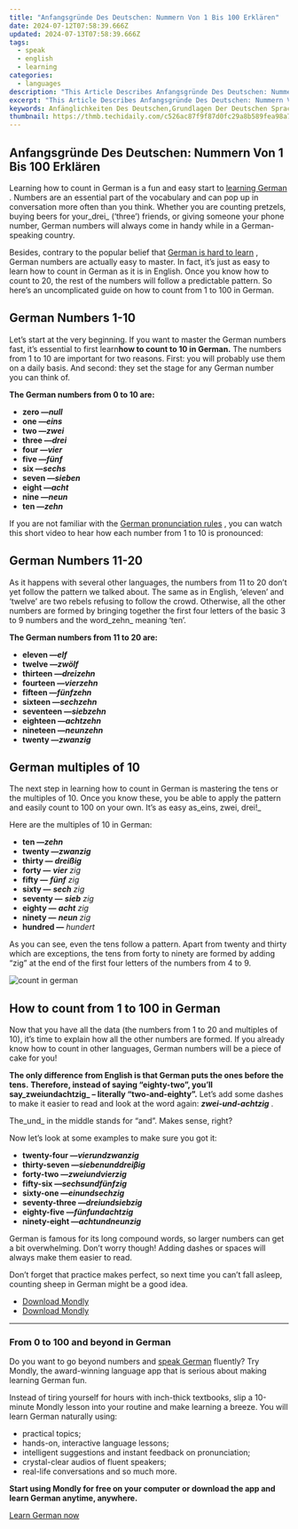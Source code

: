 ```yaml
---
title: "Anfangsgründe Des Deutschen: Nummern Von 1 Bis 100 Erklären"
date: 2024-07-12T07:58:39.666Z
updated: 2024-07-13T07:58:39.666Z
tags:
  - speak
  - english
  - learning
categories:
  - languages
description: "This Article Describes Anfangsgründe Des Deutschen: Nummern Von 1 Bis 100 Erklären"
excerpt: "This Article Describes Anfangsgründe Des Deutschen: Nummern Von 1 Bis 100 Erklären"
keywords: Anfänglichkeiten Des Deutschen,Grundlagen Der Deutschen Sprache,Aufbau Von Grundschulwissen Deutsch,Lernen Deutsch Mit Hilfe Nummern,Deutsche Sprache Für Anfänger,Erlernen Des Deutschen,Erstes Stadium Deutschlernung
thumbnail: https://thmb.techidaily.com/c526ac87f9f87d0fc29a8b589fea98a72d504302296a8e604ba200e55b8a3fda.jpg
---
```


## Anfangsgründe Des Deutschen: Nummern Von 1 Bis 100 Erklären

 Learning how to count in German is a fun and easy start to [learning German](https://shop.mondly.com/affiliate.php?ACCOUNT=ATISTUDI&AFFILIATE=108875&PATH=https://www.mondly.com?AFFILIATE=108875) . Numbers are an essential part of the vocabulary and can pop up in conversation more often than you think. Whether you are counting pretzels, buying beers for your_drei_ (‘three’) friends, or giving someone your phone number, German numbers will always come in handy while in a German-speaking country.

 Besides, contrary to the popular belief that [German is hard to learn](https://shop.mondly.com/affiliate.php?ACCOUNT=ATISTUDI&AFFILIATE=108875&PATH=https://www.mondly.com?AFFILIATE=108875) , German numbers are actually easy to master. In fact, it’s just as easy to learn how to count in German as it is in English. Once you know how to count to 20, the rest of the numbers will follow a predictable pattern. So here’s an uncomplicated guide on how to count from 1 to 100 in German.

## German Numbers 1-10

 Let’s start at the very beginning. If you want to master the German numbers fast, it’s essential to first learn**how to count to 10 in German.** The numbers from 1 to 10 are important for two reasons. First: you will probably use them on a daily basis. And second: they set the stage for any German number you can think of.

**The German numbers from 0 to 10 are:**

* **zero —_null_**
* **one —_eins_**
* **two —_zwei_**
* **three —_drei_**
* **four —_vier_**
* **five —_fünf_**
* **six —_sechs_**
* **seven —_sieben_**
* **eight —_acht_**
* **nine —_neun_**
* **ten —_zehn_**

 If you are not familiar with the [German pronunciation rules](https://shop.mondly.com/affiliate.php?ACCOUNT=ATISTUDI&AFFILIATE=108875&PATH=https://www.mondly.com?AFFILIATE=108875) , you can watch this short video to hear how each number from 1 to 10 is pronounced:

## German Numbers 11-20

 As it happens with several other languages, the numbers from 11 to 20 don’t yet follow the pattern we talked about. The same as in English, ‘eleven’ and ‘twelve’ are two rebels refusing to follow the crowd. Otherwise, all the other numbers are formed by bringing together the first four letters of the basic 3 to 9 numbers and the word_zehn_ meaning ‘ten’.

 **The German numbers from 11 to 20 are:**

* **eleven —_elf_**
* **twelve —_zwölf_**
* **thirteen —_dreizehn_**
* **fourteen —_vierzehn_**
* **fifteen —_fünfzehn_**
* **sixteen —_sechzehn_**
* **seventeen —_siebzehn_**
* **eighteen —_achtzehn_**
* **nineteen —_neunzehn_**
* **twenty —_zwanzig_**

## German multiples of 10

 The next step in learning how to count in German is mastering the tens or the multiples of 10\. Once you know these, you be able to apply the pattern and easily count to 100 on your own. It’s as easy as_eins, zwei, drei!_

Here are the multiples of 10 in German:

* **ten —_zehn_**
* **twenty —_zwanzig_**
* **thirty — _dreißig_**
* **forty —** _**vier** zig_
* **fifty —** _**fünf** zig_
* **sixty —** _**sech** zig_
* **seventy —** _**sieb** zig_
* **eighty —** _**acht** zig_
* **ninety —** _**neun** zig_
* **hundred —** _hundert_

 As you can see, even the tens follow a pattern. Apart from twenty and thirty which are exceptions, the tens from forty to ninety are formed by adding “zig” at the end of the first four letters of the numbers from 4 to 9.

![count in german](https://edge.mondly.com/blog/wp-content/uploads/2022/08/count-in-german.png "German Numbers: Learn How To Count From 1 To 100 In German 2")

## How to count from 1 to 100 in German

 Now that you have all the data (the numbers from 1 to 20 and multiples of 10), it’s time to explain how all the other numbers are formed. If you already know how to count in other languages, German numbers will be a piece of cake for you!

 **The only difference from English is that German puts the ones before the tens.**   **Therefore, instead of saying “eighty-two”, you’ll say_zweiundachtzig_ – literally “two-and-eighty”.** Let’s add some dashes to make it easier to read and look at the word again: _**zwei-und-achtzig** ._

 The_und_ in the middle stands for “and”. Makes sense, right?

Now let’s look at some examples to make sure you got it:

* **twenty-four —_vierundzwanzig_**
* **thirty-seven —_siebenunddreiβig_**
* **forty-two —_zweiundvierzig_**
* **fifty-six —_sechsundfünfzig_**
* **sixty-one —_einundsechzig_**
* **seventy-three —_dreiundsiebzig_**
* **eighty-five —_fünfundachtzig_**
* **ninety-eight —_achtundneunzig_**

 German is famous for its long compound words, so larger numbers can get a bit overwhelming. Don’t worry though! Adding dashes or spaces will always make them easier to read.

 Don’t forget that practice makes perfect, so next time you can’t fall asleep, counting sheep in German might be a good idea.

* [Download Mondly](https://www.facebook.com/sharer/sharer.php?u=https%3A%2F%2Fwww.mondly.com%2Fblog%2Fgerman-numbers%2F&t=German+Numbers%3A+Learn+How+to+Count+from+1+to+100+in+German "Share on Facebook")
* [Download Mondly](https://shop.mondly.com/affiliate.php?ACCOUNT=ATISTUDI&AFFILIATE=108875&PATH=https://www.mondly.com?AFFILIATE=108875)

---

### From 0 to 100 and beyond in German

 Do you want to go beyond numbers and [speak German](https://shop.mondly.com/affiliate.php?ACCOUNT=ATISTUDI&AFFILIATE=108875&PATH=https://www.mondly.com?AFFILIATE=108875) fluently? Try Mondly, the award-winning language app that is serious about making learning German fun.

 Instead of tiring yourself for hours with inch-thick textbooks, slip a 10-minute Mondly lesson into your routine and make learning a breeze. You will learn German naturally using:

* practical topics;
* hands-on, interactive language lessons;
* intelligent suggestions and instant feedback on pronunciation;
* crystal-clear audios of fluent speakers;
* real-life conversations and so much more.

 **Start using Mondly for free on your computer or download the app and learn German anytime, anywhere.**

[Learn German now](https://adjt.mondly.com/5ixfg4k?campaign=blog-post-id-7005&fallback=https%3A%2F%2Fapp.mondly.com%3Futm%5Fmedium%3Dblog%5Fblog-post-id-7005%26utm%5Fsource%3Dblog-post-id-7005&redirect%5Fmacos=https%3A%2F%2Fapp.mondly.com%3Futm%5Fmedium%3Dblog%5Fblog-post-id-7005%26utm%5Fsource%3Dblog-post-id-7005&redirect%5Fandroid=https%3A%2F%2Fplay.google.com%2Fstore%2Fapps%2Fdetails%3Fid%3Dcom.atistudios.mondly.languages%3Futm%5Fmedium%3Dblog%5Fblog-post-id-7005%26utm%5Fsource%3Dblog-post-id-7005&redirect%5Fios=https%3A%2F%2Fapps.apple.com%2Fapp%2Fapple-store%2Fid987873536%3Fpt%3D78954800%26ct%3Dblog-post-id-7005%26mt%3D8 "Learn German now")

<ins class="adsbygoogle"
     style="display:block"
     data-ad-format="autorelaxed"
     data-ad-client="ca-pub-7571918770474297"
     data-ad-slot="1223367746"></ins>



<ins class="adsbygoogle"
     style="display:block"
     data-ad-client="ca-pub-7571918770474297"
     data-ad-slot="8358498916"
     data-ad-format="auto"
     data-full-width-responsive="true"></ins>




